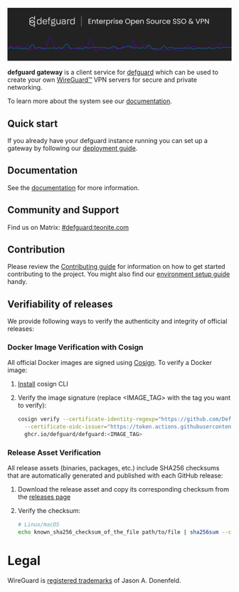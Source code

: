  <p align="center">
    <img src="docs/header.png" alt="defguard">
 </p>

**defguard gateway** is a client service for [defguard](https://github.com/DefGuard/defguard) which can be used to create your own [WireGuard:tm:](https://www.wireguard.com/) VPN servers for secure and private networking.

To learn more about the system see our [documentation](https://defguard.gitbook.io).

## Quick start

If you already have your defguard instance running you can set up a gateway by following our [deployment guide](https://defguard.gitbook.io/defguard/features/setting-up-your-instance/gateway).

## Documentation

See the [documentation](https://defguard.gitbook.io) for more information.

## Community and Support

Find us on Matrix: [#defguard:teonite.com](https://matrix.to/#/#defguard:teonite.com)

## Contribution

Please review the [Contributing guide](https://defguard.gitbook.io/defguard/for-developers/contributing) for information on how to get started contributing to the project. You might also find our [environment setup guide](https://defguard.gitbook.io/defguard/for-developers/dev-env-setup) handy.

## Verifiability of releases

We provide following ways to verify the authenticity and integrity of official releases:

### Docker Image Verification with Cosign

All official Docker images are signed using [Cosign](https://docs.sigstore.dev/cosign/overview/). To verify a Docker image:

1. [Install](https://github.com/sigstore/cosign?tab=readme-ov-file#installation) cosign CLI

2. Verify the image signature (replace <IMAGE_TAG> with the tag you want to verify):
   ```bash
   cosign verify --certificate-identity-regexp="https://github.com/DefGuard/gateway" \
     --certificate-oidc-issuer="https://token.actions.githubusercontent.com" \
     ghcr.io/defguard/defguard:<IMAGE_TAG>
   ```

### Release Asset Verification

All release assets (binaries, packages, etc.) include SHA256 checksums that are automatically generated and published with each GitHub release:

1. Download the release asset and copy its corresponding checksum from the [releases page](https://github.com/DefGuard/gateway/releases)

2. Verify the checksum:
   ```bash
   # Linux/macOS
   echo known_sha256_checksum_of_the_file path/to/file | sha256sum --check
   ```

# Legal
WireGuard is [registered trademarks](https://www.wireguard.com/trademark-policy/) of Jason A. Donenfeld.
